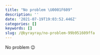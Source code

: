 ```yaml
---
title: "No problem \U0001F609"
description: ''
date: '2021-07-19T19:03:52.446Z'
categories: []
keywords: []
slug: /@byrayray/no-problem-99b951609ffa
---
```


No problem 😉
